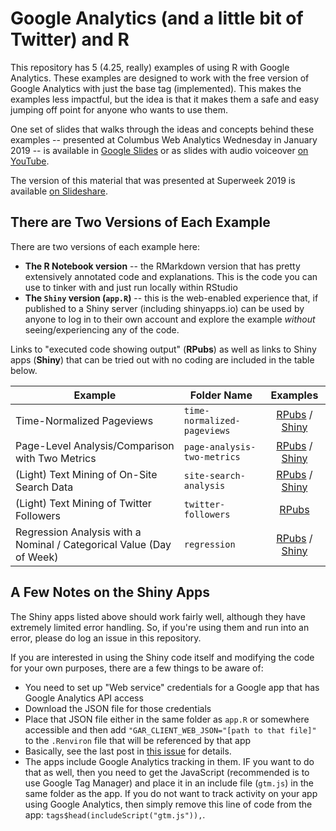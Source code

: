 # Google Analytics (and a little bit of Twitter) and R

This repository has 5 (4.25, really) examples of using R with Google Analytics. These examples are designed to work with the free version of Google Analytics with just the base tag (implemented). This makes the examples less impactful, but the idea is that it makes them a safe and easy jumping off point for anyone who wants to use them.

One set of slides that walks through the ideas and concepts behind these examples -- presented at Columbus Web Analytics Wednesday in January 2019 -- is available in [Google Slides](https://docs.google.com/presentation/d/1UBtbuIPmZ6yUj5VLPNYDcbV_0JSZzyyugvDPcAJd8Fs/edit?usp=sharing) or as slides with audio voiceover [on YouTube](https://youtu.be/SRZPLIcCvFU). 

The version of this material that was presented at Superweek 2019 is available [on Slideshare](https://www.slideshare.net/tgwilson/superweek-2019-digital-analytics-meets-data-science).

## There are Two Versions of Each Example
There are two versions of each example here:

* **The R Notebook version** -- the RMarkdown version that has pretty extensively annotated code and explanations. This is the code you can use to tinker with and just run locally within RStudio
* **The `Shiny` version (`app.R`)** -- this is the web-enabled experience that, if published to a Shiny server (including shinyapps.io) can be used by anyone to log in to their own account and explore the example _without_ seeing/experiencing any of the code. 

Links to "executed code showing output" (**RPubs**) as well as links to Shiny apps (**Shiny**) that can be tried out with no coding are included in the table below.

| Example | Folder Name | Examples |
|-----------------------------------------------------|---------------|:-------------:|
| Time-Normalized Pageviews | `time-normalized-pageviews` | [RPubs](http://rpubs.com/tgwilson/time-normalized-pageviews) / [Shiny](https://gilligan.shinyapps.io/time-normalized/) |
| Page-Level Analysis/Comparison with Two Metrics | `page-analysis-two-metrics` | [RPubs](http://rpubs.com/tgwilson/page-analysis) / [Shiny](https://gilligan.shinyapps.io/page-analysis/) |
| (Light) Text Mining of On-Site Search Data | `site-search-analysis` | [RPubs](http://rpubs.com/tgwilson/day-of-week-regression) / [Shiny](https://gilligan.shinyapps.io/site-search/) |
| (Light) Text Mining of Twitter Followers | `twitter-followers` | [RPubs](http://rpubs.com/tgwilson/twitter-followers) |
| Regression Analysis with a Nominal / Categorical Value (Day of Week) | `regression` | [RPubs](http://rpubs.com/tgwilson/site-search) / [Shiny](https://gilligan.shinyapps.io/regression/) |

## A Few Notes on the Shiny Apps

The Shiny apps listed above should work fairly well, although they have extremely limited error handling. So, if you're using them and run into an error, please do log an issue in this repository.

If you are interested in using the Shiny code itself and modifying the code for your own purposes, there are a few things to be aware of:

* You need to set up "Web service" credentials for a Google app that has Google Analytics API access
* Download the JSON file for those credentials
* Place that JSON file either in the same folder as `app.R` or somewhere accessible and then add `"GAR_CLIENT_WEB_JSON="[path to that file]"` to the `.Renviron` file that will be referenced by that app
* Basically, see the last post in [this issue](https://github.com/MarkEdmondson1234/googleAuthR/issues/136) for details.
* The apps include Google Analytics tracking in them. IF you want to do that as well, then you need to get the JavaScript (recommended is to use Google Tag Manager) and place it in an include file (`gtm.js`) in the same folder as the app. If you do not want to track activity on your app using Google Analytics, then simply remove this line of code from the app: `tags$head(includeScript("gtm.js")),`.
